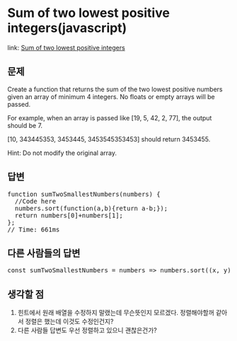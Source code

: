 Sum of two lowest positive integers(javascript)
===============

link: [Sum of two lowest positive integers](https://www.codewars.com/kata/558fc85d8fd1938afb000014)

문제
--
Create a function that returns the sum of the two lowest positive numbers given an array of minimum 4 integers. No floats or empty arrays will be passed.  

For example, when an array is passed like [19, 5, 42, 2, 77], the output should be 7.  

[10, 343445353, 3453445, 3453545353453] should return 3453455.  

Hint: Do not modify the original array.  

답변
--
<pre>
function sumTwoSmallestNumbers(numbers) {  
  //Code here
  numbers.sort(function(a,b){return a-b;});
  return numbers[0]+numbers[1];
};
// Time: 661ms
</pre>

다른 사람들의 답변
------------
<pre>
const sumTwoSmallestNumbers = numbers => numbers.sort((x, y) => x - y).slice(0, 2).reduce((x, y) => x + y);
</pre>

생각할 점
------------------------
1. 힌트에서 원래 배열을 수정하지 말랬는데 무슨뜻인지 모르겠다. 정렬해야할꺼 같아서 정렬은 했는데 이것도 수정인건지?
2. 다른 사람들 답변도 우선 정렬하고 있으니 괜찮은건가?
